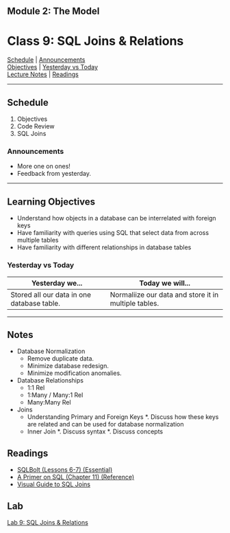 ## **Module 2: The Model**
# Class 9: SQL Joins & Relations

[Schedule](#schedule) | [Announcements](#announcements) </br>
[Objectives](#learning-objectives) | [Yesterday vs Today](#yesterday-vs-today) </br>
[Lecture Notes](#notes) | [Readings](#readings)


<hr></hr>

## Schedule
1. Objectives
1. Code Review
1. SQL Joins

### Announcements
* More one on ones!
* Feedback from yesterday.
<hr></hr>

## Learning Objectives
- Understand how objects in a database can be interrelated with foreign keys
- Have familiarity with queries using SQL that select data from across multiple tables
- Have familiarity with different relationships in database tables


### Yesterday vs Today
| Yesterday we... | Today we will... |
| --------------- | ---------------- |
| Stored all our data in one database table. | Normaliize our data and store it in multiple tables. |

<hr></hr>

## Notes

* Database Normalization
    * Remove duplicate data.
    * Minimize database redesign.
    * Minimize modification anomalies.
* Database Relationships
    * 1:1 Rel
    * 1:Many / Many:1 Rel
    * Many:Many Rel
* Joins
    * Understanding Primary and Foreign Keys
        *. Discuss how these keys are related and can be used for database normalization
    * Inner Join
        *. Discuss syntax
        *. Discuss concepts

## Readings
* [SQLBolt (Lessons 6-7) (Essential)](http://sqlbolt.com/lesson/select_queries_with_joins)
* [A Primer on SQL (Chapter 11) (Reference)](https://leanpub.com/aprimeronsql/read#leanpub-auto-understanding-joins)
* [Visual Guide to SQL Joins](http://www.codeproject.com/Articles/33052/Visual-Representation-of-SQL-Joins)

## Lab
[Lab 9: SQL Joins & Relations](https://github.com/alchemy-bootcamp-two-winter-2018/09-sql-joins-relations)
